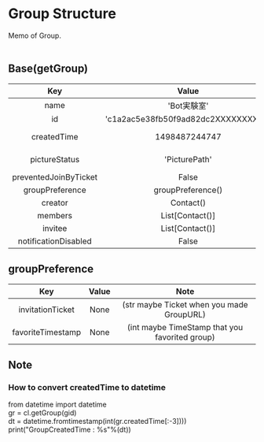 # Group Structure
Memo of Group.<br><br>

## Base(getGroup)
|Key|Value|Note|
|:---:|:---:|:---:|
|name|'Bot実験室'|GroupName|
|id|'c1a2ac5e38fb50f9ad82dc2XXXXXXXXXX'|str GroupID|
|createdTime|1498487244747|int Unix Group CreatedTime|
|pictureStatus|'PicturePath'|str GroupPicturePath|
|preventedJoinByTicket|False|True/False|
|groupPreference|groupPreference()||
|creator|Contact()|GroupCreatedUser|
|members|List[Contact()]|GroupMembers|
|invitee|List[Contact()]|InvitingUsers|
|notificationDisabled|False|True/False|

## groupPreference
|Key|Value|Note|
|:---:|:---:|:---:|
|invitationTicket|None|(str maybe Ticket when you made GroupURL)|
|favoriteTimestamp|None|(int maybe TimeStamp that you favorited group)|

## Note
### How to convert createdTime to datetime<br>
from datetime import datetime<br>
gr = cl.getGroup(gid)<br>
dt = datetime.fromtimestamp(int(gr.createdTime[:-3])))<br>
print("GroupCreatedTime : %s"%(dt))
